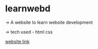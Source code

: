 # learnwebd

-> A website to learn website development 

-> tech used - html css

[website link](https://murari123v.github.io/learnwebd/)
